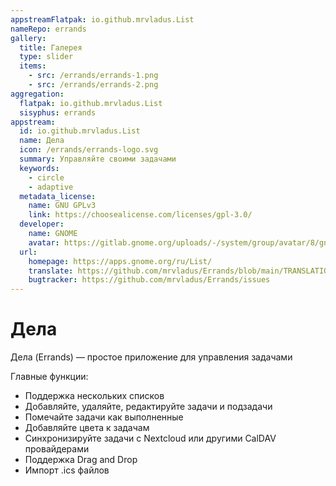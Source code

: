 ```yaml
---
appstreamFlatpak: io.github.mrvladus.List
nameRepo: errands
gallery:
  title: Галерея
  type: slider
  items:
    - src: /errands/errands-1.png
    - src: /errands/errands-2.png
aggregation:
  flatpak: io.github.mrvladus.List
  sisyphus: errands
appstream:
  id: io.github.mrvladus.List
  name: Дела
  icon: /errands/errands-logo.svg
  summary: Управляйте своими задачами
  keywords:
    - circle
    - adaptive
  metadata_license:
    name: GNU GPLv3
    link: https://choosealicense.com/licenses/gpl-3.0/
  developer:
    name: GNOME
    avatar: https://gitlab.gnome.org/uploads/-/system/group/avatar/8/gnomelogo.png?width=48
  url:
    homepage: https://apps.gnome.org/ru/List/
    translate: https://github.com/mrvladus/Errands/blob/main/TRANSLATIONS.md
    bugtracker: https://github.com/mrvladus/Errands/issues
---
```


# Дела

Дела (Errands) — простое приложение для управления задачами

Главные функции:

- Поддержка нескольких списков
- Добавляйте, удаляйте, редактируйте задачи и подзадачи
- Помечайте задачи как выполненные
- Добавляйте цвета к задачам
- Синхронизируйте задачи с Nextcloud или другими CalDAV провайдерами
- Поддержка Drag and Drop
- Импорт .ics файлов

<AGWGallery />

<!--@include: @apps/_parts/install/content-repo.md-->
<!--@include: @apps/_parts/install/content-flatpak.md-->
